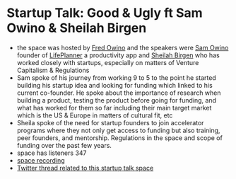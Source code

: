 # Startup Talk: Good & Ugly ft Sam Owino & Sheilah Birgen

- the space was hosted by [Fred Owino](https://twitter.com/akwando_Fred) and the speakers were [Sam Owino](https://twitter.com/SamProgramiz) founder of [LifePlanner](https://twitter.com/LifePlanner_co) a productivity app and [Sheilah Birgen](https://twitter.com/SheilahBirgen) who has worked closely with startups, especially on matters of Venture Capitalism & Regulations
- Sam spoke of his journey from working 9 to 5 to the point he started building his startup idea and looking for funding which linked to his current co-founder. He spoke about the importance of research when building a product, testing the product before going for funding, and what has worked for them so far including their main target market which is the US & Europe in matters of cultural fit, etc
- Sheila spoke of the need for startup founders to join accelerator programs where they not only get access to funding but also training, peer founders, and mentorship. Regulations in the space and scope of funding over the past few years.
- space has listeners 347 
- [space recording](https://twitter.com/SpaceyaTechKe/status/1544341662364798982?s=20&t=Sw1WcgAKWy8LmaPg2KThfg)
- [Twitter thread related to this startup talk space](https://twitter.com/SharonJebitok/status/1545092413206761474)
